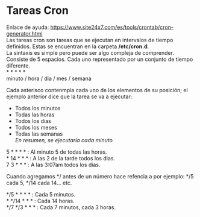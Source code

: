 # Tareas Cron
Enlace de ayuda: https://www.site24x7.com/es/tools/crontab/cron-generator.html  
Las tareas cron son tareas que se ejecutan en intervalos de tiempo definidos.
Estas se encuentran en la carpeta **/etc/cron.d**.  
La sintaxis es simple pero puede ser algo compleja de comprender. Consiste de 5 espacios. Cada uno representado por un conjunto de tiempo diferente.  
\* \* \* \* \*  
minuto / hora / dia / mes / semana  

Cada asterisco contenmpla cada uno de los elementos de su posición; el ejemplo anterior dice que la tarea se va a ejecutar:
* Todos los minutos
* Todas las horas
* Todos los dias
* Todos los meses
* Todas las semanas  
_En resumen, se ejecutaria cada minuto_

5 * * * *   : Al minuto 5 de todas las horas.  
\* 14 * * *  : A las 2 de la tarde todos los dias.  
7 3 * * *   : A las 3:07am todos los dias.  


Cuando agregamos \*/ antes de un número hace refencia a por ejemplo: \*/5 cada 5, \*/14 cada 14... etc.

\*/5 * * * *    : Cada 5 minutos.  
\* \*/14 * * *   : Cada 14 horas.  
\*/7 \*/3 * * *  : Cada 7 minutos, cada 3 horas.  


